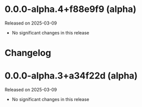 # 0.0.0-alpha.4+f88e9f9 (alpha)

Released on 2025-03-09

- No significant changes in this release

# Changelog

# 0.0.0-alpha.3+a34f22d (alpha)

Released on 2025-03-09

- No significant changes in this release

